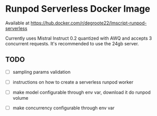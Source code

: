 # Runpod Serverless Docker Image

Available at https://hub.docker.com/r/degroote22/lmscript-runpod-serverless

Currently uses Mistral Instruct 0.2 quantized with AWQ and accepts 3 concurrent requests. It's recommended to use the 24gb server.

## TODO

- [ ] sampling params validation

- [ ] instructions on how to create a serverless runpod worker

- [ ] make model configurable through env var, download it do runpod volume

- [ ] make concurrency configurable through env var
